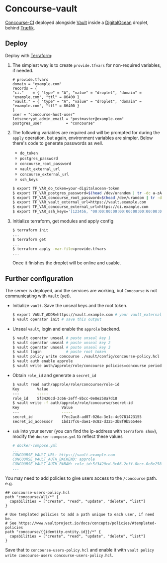 # Concourse-vault

<a rel="noopener noreferrer" target="_blank" href="https://concourse-ci.org">Concourse-CI</a> deployed alongside <a rel="noopener noreferrer" target="_blank" href="https://www.vaultproject.io">Vault</a> inside a <a rel="noopener noreferrer" target="_blank" href="https://www.digitalocean.com">DigitalOcean</a> droplet, behind <a rel="noopener noreferrer" target="_blank" href="https://traefik.io">Træfik</a>.

## Deploy

Deploy with <a rel="noopener noreferrer" target="_blank" href="https://www.terraform.io">Terraform</a>:

1. The simplest way is to create `provide.tfvars` for non-required variables, if needed.

    ```hcl
    # provide.tfvars
    domain = "example.com"
    records = {
    "ci."    = { "type" = "A", "value" = "droplet", "domain" = "example.com", "ttl" = 86400 }
    "vault." = { "type" = "A", "value" = "droplet", "domain" = "example.com", "ttl" = 86400 }
    }
    user = "concourse-host-user"
    letsencrypt_admin_email = "postmaster@example.com"
    postgres_user           = "concourse"
    ```

2. The following variables are required and will be prompted for during the `apply` operation, but again, environment variables are simpler. Below there's code to generate passwords as well.

    - `do_token`
    - `postgres_password`
    - `concourse_root_password`
    - `vault_external_url`
    - `concourse_external_url`
    - `ssh_keys` 

    ```bash
    $ export TF_VAR_do_token=your-digitalocean-token
    $ export TF_VAR_postgres_password=$(head /dev/urandom | tr -dc a-zA-Z0-9 | head -c 64)
    $ export TF_VAR_concourse_root_password=$(head /dev/urandom | tr -dc a-zA-Z0-9 | head -c 64)
    $ export TF_VAR_vault_external_url=https://vault.example.com
    $ export TF_VAR_concourse_external_url=https://ci.example.com
    $ export TF_VAR_ssh_keys='[123456, "00:00:00:00:00:00:00:00:00:00:00:00:de:ad:be:ef"]'
    ```

3. Initialize terraform, get modules and apply config

    ```bash
    $ terraform init
    ...
    $ terraform get
    ...
    $ terraform apply -var-file=provide.tfvars
    ...
    ```

    Once it finishes the droplet will be online and usable.

## Further configuration

The server is deployed, and the services are working, but `Concourse` is not communicating with `Vault` (yet).

- Initialize `vault`. Save the unseal keys and the root token.

    ```bash
    $ export VAULT_ADDR=https://vault.example.com # your vault_external_url
    $ vault operator init # save this output
    ```

- Unseal `vault`, login and enable the `approle` backend.

    ```bash
    $ vault operator unseal # paste unseal key 1
    $ vault operator unseal # paste unseal key 2
    $ vault operator unseal # paste unseal key 3
    $ vault login           # paste root token
    $ vault policy write concourse ./vault/config/concourse-policy.hcl
    $ vault auth enable approle
    $ vault write auth/approle/role/concourse policies=concourse period=1h
    ```

- Obtain `role_id` and generate a `secret_id`

    ```bash
    $ vault read auth/approle/role/concourse/role-id
    Key        Value
    ---        -----
    role_id    5f3420cd-3c66-2eff-8bcc-0e8e258a7d18
    $ vault write -f auth/approle/role/concourse/secret-id
    Key                   Value
    ---                   -----
    secret_id             f7ec2ac8-ad07-026a-3e1c-4c9781423155
    secret_id_accessor    1bd17fc6-dae1-0c82-d325-3b8f9b5654ee
    ```

- `ssh` into your server (you can find the ip-address with `terraform show`), modify the `docker-compose.yml` to reflect these values

    ```yml
    # docker-compose.yml
    ...
    CONCOURSE_VAULT_URL: https://vault.example.com
    CONCOURSE_VAULT_AUTH_BACKEND: approle
    CONCOURSE_VAULT_AUTH_PARAM: role_id:5f3420cd-3c66-2eff-8bcc-0e8e258a7d18,secret_id:f7ec2ac8-ad07-026a-3e1c-4c9781423155
    ...
    ```

You may need to add policies to give users access to the `/concourse` path. e.g.

```hcl
## concourse-users-policy.hcl
path "concourse/all/*" {
  capabilities = ["create", "read", "update", "delete", "list"]
}

# Use templated policies to add a path unique to each user, if need be.
# See https://www.vaultproject.io/docs/concepts/policies/#templated-policies
path "concourse/{{identity.entity.id}}/*" {
  capabilities = ["create", "read", "update", "delete", "list"]
}

```

Save that to `concourse-users-policy.hcl` and enable it with `vault policy write concourse-users concourse-users-policy.hcl`.
